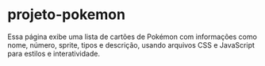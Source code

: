 # projeto-pokemon
Essa página exibe uma lista de cartões de Pokémon com informações como nome, número, sprite, tipos e descrição, usando arquivos CSS e JavaScript para estilos e interatividade.
